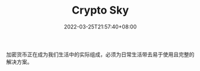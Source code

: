 ﻿---
weight: 
title: "Crypto Sky"
description: "加密货币正在成为我们生活中的实际组成，必须为日常生活带去易于使用且完整的解决方案"
date: 2022-03-25T21:57:40+08:00
lastmod: 2022-03-25T16:45:40+08:00
draft: false
authors: ["Metabd"]
featuredImage: "crypto-sky.png"
link: ""
tags: ["投资机构","Crypto Sky"]
categories: ["navigation"]
navigation: ["投资机构"]
lightgallery: true
toc: true
pinned: false
recommend: false
recommend1: false
---
加密货币正在成为我们生活中的实际组成，必须为日常生活带去易于使用且完整的解决方案。

